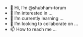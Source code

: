 - 👋 Hi, I’m @shubham-torum
- 👀 I’m interested in ...
- 🌱 I’m currently learning ...
- 💞️ I’m looking to collaborate on ...
- 📫 How to reach me ...

<!---
shubham-torum/shubham-torum is a ✨ special ✨ repository because its `README.md` (this file) appears on your GitHub profile.
You can click the Preview link to take a look at your changes.
--->

